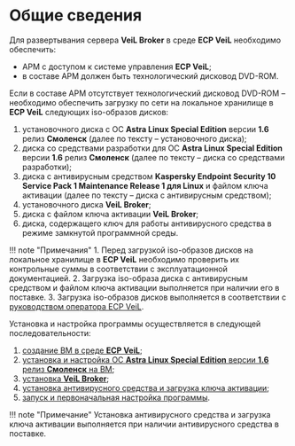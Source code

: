 # Общие сведения

Для развертывания сервера **VeiL Broker** в среде **ECP VeiL** необходимо обеспечить:

   - АРМ с доступом к системе управления **ECP VeiL**;
   - в составе АРМ должен быть технологический дисковод DVD-ROM.

Если в составе АРМ отсутствует технологический дисковод DVD-ROM – необходимо обеспечить 
загрузку по сети на локальное хранилище в **ECP VeiL** следующих iso-образов дисков:

   1. установочного диска c ОС **Astra Linux Special Edition** версии **1.6** релиз **Смоленск** 
    (далее по тексту – установочного диска);
   1. диска со средствами разработки для ОС **Astra Linux Special Edition** версии **1.6** релиз **Смоленск** 
    (далее по тексту – диска со средствами разработки);
   1. диска с антивирусным средством **Kaspersky Endpoint Security 10 Service Pack 1 Maintenance Release 1 для Linux** 
    и файлом ключа активации (далее по тексту – диска с антивирусным средством);
   1. установочного диска **VeiL Broker**;
   1. диска с файлом ключа активации **VeiL Broker**;
   1. диска, содержащего ключ для работы антивирусного средства в режиме замкнутой программной среды.

!!! note "Примечания"
    1. Перед загрузкой iso-образов дисков на локальное хранилище в **ECP VeiL** необходимо проверить 
    их контрольные суммы в соответствии с эксплуатационной документацией.
    2. Загрузка iso-образа диска с антивирусным средством и файлом ключа активации выполняется 
    при наличии его в поставке.
    3. Загрузка iso-образов дисков выполняется в соответствии с 
    [руководством оператора ECP VeiL](https://veil.mashtab.org/docs/base/operator_guide/storage/iso_upload/).


Установка и настройка программы осуществляется в следующей последовательности:

   1. [создание ВМ в среде **ECP VeiL**](create_domains.md);
   2. [установка и настройка ОС **Astra Linux Special Edition** версии **1.6** релиз **Смоленск** на ВМ](install_os.md);
   3. [установка **VeiL Broker**](install.md);
   4. [установка антивирусного средства и загрузка ключа активации](install_kasper.md);
   5. [запуск и первоначальная настройка программы](first_steps.md).

!!! note "Примечание" 
    Установка антивирусного средства и загрузка ключа активации выполняется при наличии 
    антивирусного средства в поставке.
    

